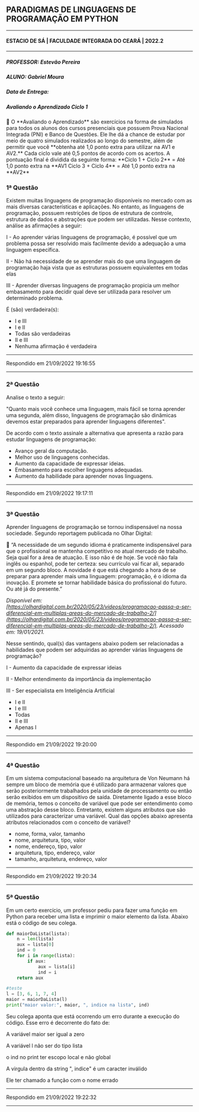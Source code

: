 ## PARADIGMAS DE LINGUAGENS DE PROGRAMAÇÃO EM PYTHON
---
#### ESTACIO DE SÁ | FACULDADE INTEGRADA DO CEARÁ | 2022.2
---
##### PROFESSOR: Estevão Pereira
##### ALUNO: Gabriel Moura
##### Data de Entrega: 
##### Avaliando o Aprendizado Ciclo 1

<aside>
📜 O **Avaliando o Aprendizado** são exercícios na forma de simulados para todos os alunos dos cursos presenciais que possuem Prova Nacional Integrada (PNI) e Banco de Questões. Ele lhe dá a chance de estudar por meio de quatro simulados realizados ao longo do semestre, além de permitir que você **obtenha até 1,0 ponto extra para utilizar na AV1 e AV2.** Cada ciclo vale até 0,5 pontos de acordo com os acertos. A pontuação final é dividida da seguinte forma:
**Ciclo 1 + Ciclo 2** = Até 1,0 ponto extra na **AV1
Ciclo 3 + Ciclo 4** = Até 1,0 ponto extra na **AV2**

</aside>

### 1ª Questão

Existem muitas linguagens de programação disponíveis no mercado com as mais diversas características e aplicações. No entanto, as linguagens de programação, possuem restrições de tipos de estrutura de controle, estrutura de dados e abstrações que podem ser utilizadas. Nesse contexto, análise as afirmações a seguir:

I - Ao aprender várias linguagens de programação, é possível que um problema possa ser resolvido mais facilmente devido a adequação a uma linguagem específica.

II - Não há necessidade de se aprender mais do que uma linguagem de programação haja vista que as estruturas possuem equivalentes em todas elas

III - Aprender diversas linguagens de programação propicia um melhor embasamento para decidir qual deve ser utilizada para resolver um determinado problema.

É (são) verdadeira(s):

- I e III
- I e II
- Todas são verdadeiras
- II e III
- Nenhuma afirmação é verdadeira

---

Respondido em 21/09/2022 19:16:55

---

### 2ª Questão

Analise o texto a seguir:

"Quanto mais você conhece uma linguagem, mais fácil se torna aprender uma segunda, além disso, linguagens de programação são dinâmicas devemos estar preparados para aprender linguagens diferentes".

De acordo com o texto assinale a alternativa que apresenta a razão para estudar linguagens de programação:

- Avanço geral da computação.
- Melhor uso de linguagens conhecidas.
- Aumento da capacidade de expressar ideias.
- Embasamento para escolher linguagens adequadas.
- Aumento da habilidade para aprender novas linguagens.

---

Respondido em 21/09/2022 19:17:11

---

### 3ª Questão

Aprender linguagens de programação se tornou indispensável na nossa sociedade.  Segundo reportagem publicada no Olhar Digital: 

<aside>
📄 “A necessidade de um segundo idioma é praticamente indispensável para que o profissional se mantenha competitivo no atual mercado de trabalho. Seja qual for a área de atuação. E isso não é de hoje. Se você não fala inglês ou espanhol, pode ter certeza: seu currículo vai ficar ali, separado em um segundo bloco. A novidade é que está chegando a hora de se preparar para aprender mais uma linguagem: programação, é o idioma da inovação. E promete se tornar habilidade básica do profissional do futuro. Ou até já do presente.”

*Disponível em: [https://olhardigital.com.br/2020/05/23/videos/programacao-passa-a-ser-diferencial-em-multiplas-areas-do-mercado-de-trabalho-2/](https://olhardigital.com.br/2020/05/23/videos/programacao-passa-a-ser-diferencial-em-multiplas-areas-do-mercado-de-trabalho-2/). Acessado em: 19/01/2021.*

</aside>

Nesse sentindo, qual(s) das vantagens abaixo podem ser relacionadas a habilidades que podem ser adquiridas ao aprender várias linguagens de programação?

I - Aumento da capacidade de expressar ideias

II - Melhor entendimento da importância da implementação

III - Ser especialista em Inteligência Artificial

- I e II
- I e III
- Todas
- II e III
- Apenas I

---

Respondido em 21/09/2022 19:20:00

---

### 4ª Questão

Em um sistema computacional baseado na arquitetura de Von Neumann há sempre um bloco de memória que é utilizado para armazenar valores que serão posteriormente trabalhados pela unidade de processamento ou então serão exibidos em um dispositivo de saída. Diretamente ligado a esse bloco de memória, temos o conceito de variável que pode ser entendimento como uma abstração desse bloco. Entretanto, existem alguns atributos que são utilizados para caracterizar uma variável. Qual das opções abaixo apresenta atributos relacionados com o conceito de variável?

- nome, forma, valor, tamanho
- nome, arquitetura, tipo, valor
- nome, endereço, tipo, valor
- arquitetura, tipo, endereço, valor
- tamanho, arquitetura, endereço, valor

---

Respondido em 21/09/2022 19:20:34

---

### 5ª Questão

Em um certo exercício, um professor pediu para fazer uma função em Python para receber uma lista e imprimir o maior elemento da lista. Abaixo está o código de seu colega.

```python
def maiorDaLista(lista):
    n = len(lista)
    aux = lista[0]
    ind = 0
    for i in range(lista):
        if aux:
            aux = lista[i]
            ind = i
    return aux

#teste
l = [3, 6, 1, 7, 4]
maior = maiorDaLista(l)
print("maior valor:", maior, ", indice na lista", ind)
```

Seu colega aponta que está ocorrendo um erro durante a execução do código. Esse erro é decorrente do fato de:

A variável maior ser igual a zero

A variável l não ser do tipo lista

o ind no print ter escopo local e não global

A virgula dentro da string ", indice" é um caracter inválido

Ele ter chamado a função com o nome errado

---

Respondido em 21/09/2022 19:22:32

---